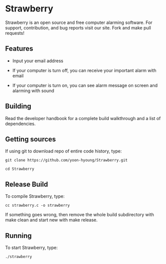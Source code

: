 # Strawberry
Strawberry is an open source and free computer alarming software.
For support, contribution, and bug reports visit our site.
Fork and make pull requests!


## Features
- Input your email address

- If your computer is turn off, 
 you can receive your important alarm with email

- If your computer is turn on, 
 you can see alarm message on screen and alarming with sound


## Building
Read the developer handbook for a complete build walkthrough and a list of dependencies.

## Getting sources
If using git to download repo of entire code history, type:

`git clone https://github.com/yoon-hyoung/Strawberry.git`

`cd Strawberry`

## Release Build
To compile Strawberry, type:

`cc strawberry.c -o strawberry`

If something goes wrong, then remove the whole build subdirectory with make clean and start new with make release.

## Running
To start Strawberry, type:

`./strawberry`
